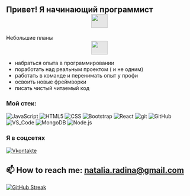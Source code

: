 ## Привет! Я начинающий программист <img style="display: block;-webkit-user-select: none;margin: auto;cursor: zoom-in;background-color: hsl(0, 0%, 90%);" src="https://camo.githubusercontent.com/fb070d9f71a64edbafed08519130d75e7e0a0a69665d50d94ad095157f702e59/68747470733a2f2f6d656469612e67697068792e636f6d2f6d656469612f6d47634e6a736657416a593541455a4e77362f67697068792e676966" width="44" height="37">

~~Не~~большие планы <img style="display: block;-webkit-user-select: none;margin: auto;cursor: zoom-in;background-color: hsl(0, 0%, 90%);" src="https://camo.githubusercontent.com/be37cdc8f930300096c506ad4574eaae977c48fbb2705cfcb92f4eeab8282c7a/68747470733a2f2f6d656469612e67697068792e636f6d2f6d656469612f56674344417a634b767352364f4d307557672f67697068792e676966" width="44" height="37">
* набраться опыта в программировании
* поработать над реальным проектом ( и не одним)
* работать в команде и перенимать опыт у профи
* освоить новые фреймворки
* писать чистый читаемый код


### Мой стек:
![JavaScript](https://img.shields.io/badge/-JavaScript-003f5c)  ![HTML5](https://img.shields.io/badge/-HTML5-003f5c)  ![CSS](https://img.shields.io/badge/-CSS-003f5c)  ![Bootstrap](https://img.shields.io/badge/-Bootstrap-003f5c)  ![React](https://img.shields.io/badge/-React-003f5c)  ![git](https://img.shields.io/badge/-git-003f5c)  ![GitHub](https://img.shields.io/badge/-GitHub-003f5c)  ![VS_Code](https://img.shields.io/badge/-VS_Code-003f5c)  ![MongoDB](https://img.shields.io/badge/-MongoDB-003f5c)  ![Node.js](https://img.shields.io/badge/-Node.js-003f5c)

### Я в соцсетях
[![Vkontakte](https://img.shields.io/badge/-Vkontakte-003f5c?style=for-the-badge&logo=Vk)](https://vk.com/nata.radina)


📫 How to reach me: natalia.radina@gmail.com
--

[![GitHub Streak](https://github-readme-streak-stats.herokuapp.com/?user=igronat)](https://git.io/streak-stats)


<!--
**igronat/igronat** is a ✨ _special_ ✨ repository because its `README.md` (this file) appears on your GitHub profile.

Here are some ideas to get you started:

- 🔭 I’m currently working on ...
- 🌱 I’m currently learning ...
- 👯 I’m looking to collaborate on ...
- 🤔 I’m looking for help with ...
- 💬 Ask me about ...
- 📫 How to reach me: ...
- 😄 Pronouns: ...
- ⚡ Fun fact: ...
-->
